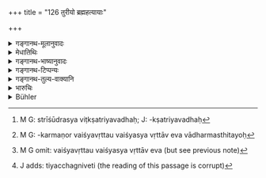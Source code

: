 +++
title = "126 तुरीयो ब्रह्महत्यायाः"

+++

<details><summary>गङ्गानथ-मूलानुवादः</summary>

One fourth of the expiation for the killing of a Brāhmaṇa has been prescribed for the killing of a Kṣatriya, one eighth for that of a Vaiśya, and one sixteenth for that of a Śūdra,—each of these being one who is devoted to his duty.—(126)
</details>

<details><summary>मेधातिथिः</summary>

सवनगतयो राजवैश्ययोर् ब्राह्मणसमम् उक्तम् । इह तु ततो ऽन्यत्र । स्वधर्मानुष्ठानयोश् चतुर्थाष्टमविभागविधिः । तथा च वृत्तस्य ग्रहणं सर्वक्रियार्थम् । त्रीणि वर्षाणि क्षत्रियस्य, सार्धवर्षं वैश्यस्य, नव मासान् शूद्रस्य । यत् तु "स्त्रीशूद्रविट्क्षत्रवधः"[^१८२] (म्ध् ११.६५) इति तत् परित्यक्तस्वकर्मणोर् अधर्मस्थितयोः[^१८३] । शूद्रस्य वृत्तं द्विजशुश्रूषादि, न महायज्ञानुष्ठानं च । **वृत्तं** शीलं वैश्यवृत्तौ वैश्यस्य वृत्ताव् एव वा[^१८४] तिष्ठति । गहने यथा समये[^१८५] स्वधर्मपराणां विधिवत् प्रायश्चित्तम् ॥ ११.१२६ ॥


[^१८५]:
     J adds: tiyacchagniveti (the reading of this passage is corrupt)


[^१८४]:
     M G omit: vaiśyavṛttau vaiśyasya vṛttāv eva (but see previous note)


[^१८३]:
     M G: -karmaṇor vaiśyavṛttau vaiśyasya vṛttāv eva vādharmasthitayoḥ


[^१८२]:
     M G: strīśūdrasya viṭkṣatriyavadhaḥ; J: -kṣatriyavadhaḥ
</details>

<details><summary>गङ्गानथ-भाष्यानुवादः</summary>

It has been said above that for the killing of a Kṣatriya or a Vaiśya, engaged in a sacrificial performance, the expiation shall be equal to that for killing a Brāhmaṇa. The present verse applies to cases other than these.

The ‘*fourth*’ and ‘*eighth*’ parts (of the expiation for killing a Brāhmaṇa) have been prescribed in connection with such persons as are fulfilling all their duties,—the term ‘*duty*’ standing for *all duties*.

According to this rule, for the killing of a Kṣatriya, the expiation shall last for *three years*, for that of a Vaiśya, for a *year and a half*, and for that of a Śūdra, for *nine months*.

The expiation that has been laid down above (under 67) in connection with ‘the killing of a woman, a Vaiśya or a Kṣatriya,’ pertains to the case of those persons being such as have neglected their duties, and are addicted to unrighteous acts.

‘*Duty*’ implies character. When the Vaiśya is one who has the character of, and behaves like, a Vaiśya. The ‘duty’ of the Śūdra consists in service of twice-born men and the like,—and not the performance of the ‘great sacrifices.’

The full expiation prescribed is to be performed in the case of the death of persons firmly devoted to the performance of their duties.—(126)
</details>

<details><summary>गङ्गानथ-टिप्पन्यः</summary>

This verse is quoted in *Mitākṣarā* (3.266-267), as referring to such
Vaiśyas and Śūdras as are possessed of only a few good qualities;—it
explains the term ‘*vṛtta*’ as qualities of the heart and so forth, such
as ‘reverence for superiors, purity, cleanliness, truthfulness, control
of organs and goodwill towards all’;—and in the *Prāyaścittaviveka* (p.
215).
</details>

<details><summary>गङ्गानथ-तुल्य-वाक्यानि</summary>

**(verses 11.126-130)  
**

*Gautama* (22.14-16).—‘For intentionally killing a Kṣatriy a, the normal
vow of continence must be kept for six years, and one should give away
one thousand cows with a bull. For killing a Vaiśya, the same penance,
for three years; and one should give away one hundred cows with a hull.
For killing a Śūdra, the same penance, for one year; and one should give
away ten cows with a bull.’

*Baudhāyana* (1.19.1-2).—‘For slaying a Kṣatriya, the offender shall
give to the King one thousand cows and also a bull in expiation of his
sin; for slaying a Vaiśya, one hundred cows; for slaying a Śūdra, a fee;
and a bull should be added in all cases.’

*Baudhāyana* (2.1-8-10).—‘For killing a Kṣatriya he shall keep the
normal vow of continence for nine years;—for killing a Vaiśya, for three
years;—for killing a Śūdra, for one year.’

*Vaśiṣṭha* (20.31-33).—‘Having slain a Kṣatriya, he shall perform a
penance during eight years; for killing a Vaiśya, during six years: for
killing a Śūdra, during three years.’

*Viṣṇu* (50.12-15).—‘He who has unintentionally killed a Kṣatriya, shall
perform the *Mahāvrata* for nine years;—he who has unintentionally
killed a Vaiśya, for six years;—he who has unintentionally killed a
Śūdra, for three years,’

*Yājñavalkya* (3.267-268).—‘For killing a Kṣatriya one should give away
a thousand cows with a bull; or he may perform, for three year, the
penance prescribed for Brāhmaṇa-killing; one who kills a Vaiśya shall
perform the same penance for one year, or give away one hundred cows;
one who has killed a Śūdra shall perform the same penance for six
months, or give away ten cows.’

*Āpastamba* (1.24.1-4).—‘One who has killed a Kṣatriya shall give away a
thousand cows for the expiation of his sin; he shall give a hundred for
killing a Vaiśya; and ten for killing a Śūdra; and in every case a bull
should be added for the sake of expiation.’
</details>

<details><summary>भारुचिः</summary>

क्षत्रियादीनाम् अपरः प्रायश्चित्तविधिर् वैकल्पिक उपपातकप्रायश्चित्ताच् चान्द्रायणात् । येन स्त्रीशूद्रविट्क्षत्रवध उपपातकमध्य उपदिष्टः । सदसद्विभागापेक्षया च क्षत्रियादीनाम् इदं वैकल्पिकम् अन्यत् प्रायश्चित्तं पूर्वोक्तात् । तथा चोक्तम्, **वैश्य ऽष्टमो ऽंशो वृत्तस्थ** इति । इदं परम् अधुना क्xअत्रियादिवध एव क्xअत्रियादिप्रायश्चित्तम् उपदिश्यते, पूर्वश्लोकोपदिष्टप्रायश्चित्ताद् वैकल्पिकम् ॥ ११.१२५ ॥
</details>

<details><summary>Bühler</summary>

127	One fourth (of the penance) for the murder of a Brahmana is prescribed (as expiation) for (intentionally) killing a Kshatriya, one-eighth for killing a Vaisya; know that it is one-sixteenth for killing a virtuous Sudra.
</details>
